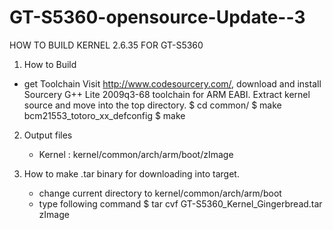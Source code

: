GT-S5360-opensource-Update--3
=============================

HOW TO BUILD KERNEL 2.6.35 FOR GT-S5360

1. How to Build
  - get Toolchain
	Visit http://www.codesourcery.com/, download and install Sourcery G++ Lite 2009q3-68 toolchain for ARM EABI.
	Extract kernel source and move into the top directory.
	$ cd common/
	$ make bcm21553_totoro_xx_defconfig
	$ make

2. Output files
	- Kernel : kernel/common/arch/arm/boot/zImage
	
3. How to make .tar binary for downloading into target.
	- change current directory to kernel/common/arch/arm/boot
	- type following command
	$ tar cvf GT-S5360_Kernel_Gingerbread.tar zImage
